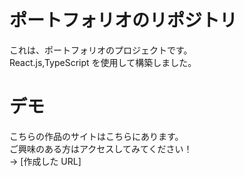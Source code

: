 # ポートフォリオのリポジトリ

これは、ポートフォリオのプロジェクトです。  
React.js,TypeScript を使用して構築しました。

# デモ

こちらの作品のサイトはこちらにあります。  
ご興味のある方はアクセスしてみてください！  
→ [作成した URL]
